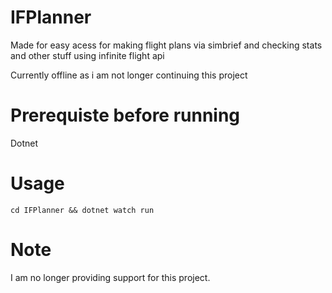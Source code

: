 # IFPlanner
Made for easy acess for making flight plans via simbrief and checking stats and other stuff using infinite flight api

Currently offline as i am not longer continuing this project

# Prerequiste before running
Dotnet

# Usage

`
cd IFPlanner && dotnet watch run
`

# Note
I am no longer providing support for this project.

